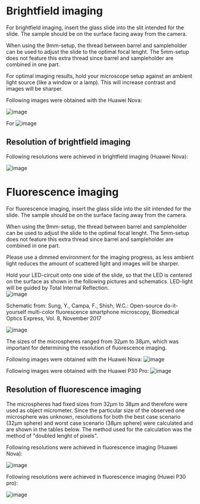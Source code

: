 # Brightfield imaging

For brightfield imaging, insert the glass slide into the slit intended for the slide. 
The sample should be on the surface facing away from the camera. 

When using the 9mm-setup, the thread between barrel and sampleholder can be used to adjust the slide to the optimal focal lenght. 
The 5mm-setup does not feature this extra thread since barrel and sampleholder are combined in one part. 

For optimal imaging results, hold your microscope setup against an ambient light source (like a window or a lamp). This will increase contrast and images will be sharper.

Following images were obtained with the Huawei Nova:

![image](https://user-images.githubusercontent.com/58549170/111808656-802fe980-88d4-11eb-8fb1-70a97a143acb.png)

For 
![image](https://user-images.githubusercontent.com/58549149/114869228-09184300-9df7-11eb-9cd6-09965be48e54.png)


## Resolution of brightfield imaging

Following resolutions were achieved in brightfield imaging (Huawei Nova):

![image](https://user-images.githubusercontent.com/58549170/114857230-54772500-9de8-11eb-98d3-2ee54002f80e.png)





# Fluorescence imaging

For fluorescence imaging, insert the glass slide into the slit intended for the slide. 
The sample should be on the surface facing away from the camera. 

When using the 9mm-setup, the thread between barrel and sampleholder can be used to adjust the slide to the optimal focal lenght. 
The 5mm-setup does not feature this extra thread since barrel and sampleholder are combined in one part. 

Please use a dimmed environment for the imaging progress, as less ambient light reduces the amount of scattered light and images will be sharper.

Hold your LED-circuit onto one side of the slide, so that the LED is centered on the surface as shown in the following pictures and schematics. LED-light will be guided by Total Internal Reflection.  
![image](https://user-images.githubusercontent.com/58549170/111811531-6b088a00-88d7-11eb-9411-250b065bc76b.png)

Schematic from: Sung, Y., Campa, F., Shish, W.C.: Open-source do-it-yourself multi-color fluorescence smartphone microscopy, Biomedical Optics Express, Vol. 8, November 2017

![image](https://user-images.githubusercontent.com/58549170/111810841-bb331c80-88d6-11eb-9e74-58b2c9f9c7bf.png)

The sizes of the microspheres ranged from 32µm to 38µm, which was important for determining the resolution of fluorescence imaging.

Following images were obtained with the Huawei Nova:
![image](https://user-images.githubusercontent.com/58549170/111811835-c5a1e600-88d7-11eb-8dc1-f20176f3e3fc.png)


Following images were obtained with the Huawei P30 Pro:
![image](https://user-images.githubusercontent.com/58549170/111812108-0e599f00-88d8-11eb-843b-f761433af32b.png)

## Resolution of fluorescence imaging

The microspheres had fixed sizes from 32µm to 38µm and therefore were used as object micrometer. Since the particular size of the observed one microsphere was unknown, resolutions for both the best case scenario (32µm sphere) and worst case scenario (38µm sphere) were calculated and are shown in the tables below.
The method used for the calculation was the method of "doubled lenght of pixels".

Following resolutions were achieved in fluorescence imaging (Huawei Nova):

![image](https://user-images.githubusercontent.com/58549170/114858916-5b9f3280-9dea-11eb-8f40-d72e52fcf60b.png)

Following resolutions were achieved in fluorescence imaging (Huwei P30 pro):

![image](https://user-images.githubusercontent.com/58549170/114859296-d700e400-9dea-11eb-80b4-aef39c4a18fe.png)
